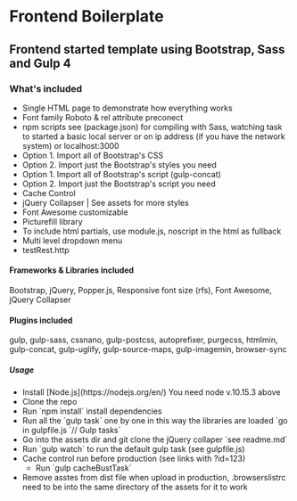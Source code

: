 <h1>Frontend Boilerplate</h1>

<h2>Frontend started template using Bootstrap, Sass and Gulp 4</h2>
<h3>What's included</h3>

<ul>
  <li>Single HTML page to demonstrate how everything works</li>
  <li>Font family Roboto & rel attribute preconect</li> 
  <li>npm scripts see (package.json) for compiling with Sass, watching task to started a basic local server or on ip address (if you have the network system) or localhost:3000</li>
  <li>Option 1. Import all of Bootstrap's CSS</li>
  <li>Option 2. Import just the Bootstrap's styles you need</li>
  <li>Option 1. Import all of Bootstrap's script (gulp-concat)</li>
  <li>Option 2. Import just the Bootstrap's script you need</li>
  <li>Cache Control</li>
  <li>jQuery Collapser | See assets for more styles</li>
  <li>Font Awesome customizable</li>
  <li>Picturefill library</li>
  <li>To include html partials, use module.js, noscript in the html as fullback</li>
  <li>Multi level dropdown menu</li>
  <li>testRest.http</li>
</ul>

<h4>Frameworks & Libraries included</h4>
<p>Bootstrap, jQuery, Popper.js, Responsive font size (rfs), Font Awesome, jQuery Collapser</p>

<h4>Plugins included</h4>
<p>gulp, gulp-sass, cssnano, gulp-postcss, autoprefixer, purgecss, htmlmin, gulp-concat, gulp-uglify, gulp-source-maps, gulp-imagemin, browser-sync</p>

<h5>Usage</h5>
<ul>
  <li>Install [Node.js](https://nodejs.org/en/) You need node v.10.15.3 above</li>
  <li>Clone the repo</li>
  <li>Run `npm install` install dependencies</li>
  <li>Run all the `gulp task` one by one in this way the libraries are loaded `go in  gulpfile.js `// Gulp tasks`</li>
  <li>Go into the assets dir and git clone the jQuery collaper `see readme.md`</li>
  <li>Run `gulp watch` to run the default gulp task (see gulpfile.js)</li>
  <li>Cache control run before production (see links with ?id=123)
    <ul>
      <li>Run `gulp cacheBustTask`</li>
      </ul>
    </li>
    <li>Remove asstes from dist file when upload in production, .browserslistrc need to be into the same directory of the assets for it to work</li>
</ul>
